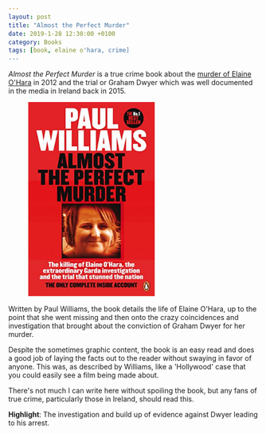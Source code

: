 ```yaml
---
layout: post
title: "Almost the Perfect Murder"
date: 2019-1-28 12:30:00 +0100
category: Books
tags: [book, elaine o'hara, crime]
---
```


_Almost the Perfect Murder_ is a true crime book about the [murder of Elaine O'Hara][hara] in 2012 and the trial or Graham Dwyer which was well documented in the media in Ireland back in 2015. 

<figure>
	<img src="/images/2019/2/almost-the-perfect-murder.png" width="254" />
</figure>

Written by Paul Williams, the book details the life of Elaine O'Hara, up to the point that she went missing and then onto the crazy coincidences and investigation that brought about the conviction of Graham Dwyer for her murder.

Despite the sometimes graphic content, the book is an easy read and does a good job of laying the facts out to the reader without swaying in favor of anyone. This was, as described by Williams, like a 'Hollywood' case that you could easily see a film being made about. 

There's not much I can write here without spoiling the book, but any fans of true crime, particularly those in Ireland, should read this.

**Highlight**: The investigation and build up of evidence against Dwyer leading to his arrest.

[hara]:https://en.wikipedia.org/wiki/Murder_of_Elaine_O'Hara
